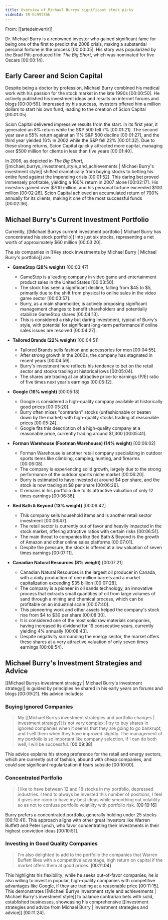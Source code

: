 ```yaml
---
title: Overview of Michael Burrys significant stock picks
videoId: tR-Ec99tEhk
---
```


From: [[artedeinvertir]] <br/> 

Dr. Michael Burry is a renowned investor who gained significant fame for being one of the first to predict the 2008 crisis, making a substantial personal fortune in the process <a class="yt-timestamp" data-t="00:00:05">[00:00:05]</a>. His story was popularized by the Brad Pitt-produced film *The Big Short*, which was nominated for five Oscars <a class="yt-timestamp" data-t="00:00:14">[00:00:14]</a>.

## Early Career and Scion Capital

Despite being a doctor by profession, Michael Burry combined his medical work with his passion for the stock market in the late 1990s <a class="yt-timestamp" data-t="00:00:50">[00:00:50]</a>. He actively published his investment ideas and results on internet forums and blogs <a class="yt-timestamp" data-t="00:00:59">[00:00:59]</a>. Impressed by his success, investors offered him a million dollars to start his own fund, leading to the creation of Scion Capital <a class="yt-timestamp" data-t="00:01:05">[00:01:05]</a>.

Scion Capital delivered impressive results from the start. In its first year, it generated an 8% return while the S&P 500 fell 7% <a class="yt-timestamp" data-t="00:01:21">[00:01:21]</a>. The second year saw a 55% return against an 11% S&P 500 decline <a class="yt-timestamp" data-t="00:01:27">[00:01:27]</a>, and the third year yielded 16% in 2002 while the S&P fell 22% <a class="yt-timestamp" data-t="00:01:32">[00:01:32]</a>. Due to these strong returns, Scion Capital quickly attracted more capital, managing over $500 million for clients in less than five years <a class="yt-timestamp" data-t="00:01:40">[00:01:40]</a>.

In 2006, as depicted in *The Big Short*, [[michael_burrys_investment_style_and_achievements | Michael Burry's investment style]] shifted dramatically from buying stocks to betting his entire fund against the impending crisis <a class="yt-timestamp" data-t="00:01:52">[00:01:52]</a>. This daring bet proved immensely profitable, yielding a 160% return in 2007 alone <a class="yt-timestamp" data-t="00:02:17">[00:02:17]</a>. His investors gained over $700 million, and his personal fortune exceeded $100 million <a class="yt-timestamp" data-t="00:02:26">[00:02:26]</a>. Scion Capital achieved an accumulated return of 700% annually for its clients, making it one of the most successful funds <a class="yt-timestamp" data-t="00:02:36">[00:02:36]</a>.

## Michael Burry's Current Investment Portfolio

Currently, [[Michael Burrys current investment portfolio | Michael Burry has concentrated his stock portfolio]] into just six stocks, representing a net worth of approximately $60 million <a class="yt-timestamp" data-t="00:03:20">[00:03:20]</a>.

The six companies in [[Key stock investments by Michael Burry | Michael Burry's portfolio]] are:

*   **GameStop (28% weight)** <a class="yt-timestamp" data-t="00:03:47">[00:03:47]</a>
    *   GameStop is a leading company in video game and entertainment product sales in the United States <a class="yt-timestamp" data-t="00:03:50">[00:03:50]</a>.
    *   The stock has seen a significant decline, falling from $45 to $5, primarily due to the shift from physical to online sales in the video game sector <a class="yt-timestamp" data-t="00:03:57">[00:03:57]</a>.
    *   Burry, as a main shareholder, is actively proposing significant management changes to benefit shareholders and potentially stabilize GameStop shares <a class="yt-timestamp" data-t="00:04:13">[00:04:13]</a>.
    *   This is considered a risky but daring investment, typical of Burry's style, with potential for significant long-term performance if online sales issues are resolved <a class="yt-timestamp" data-t="00:04:27">[00:04:27]</a>.

*   **Tailored Brands (22% weight)** <a class="yt-timestamp" data-t="00:04:51">[00:04:51]</a>
    *   Tailored Brands sells fashion and accessories for men <a class="yt-timestamp" data-t="00:04:55">[00:04:55]</a>.
    *   After strong growth in the 2000s, the company has stagnated in recent years <a class="yt-timestamp" data-t="00:04:59">[00:04:59]</a>.
    *   Burry's investment here reflects his tendency to bet on the retail sector and stocks trading at historical lows <a class="yt-timestamp" data-t="00:05:04">[00:05:04]</a>.
    *   The shares are trading at an attractive price-to-earnings (P/E) ratio of five times next year's earnings <a class="yt-timestamp" data-t="00:05:12">[00:05:12]</a>.

*   **Google (16% weight)** <a class="yt-timestamp" data-t="00:05:18">[00:05:18]</a>
    *   Google is considered a high-quality company available at historically good prices <a class="yt-timestamp" data-t="00:05:20">[00:05:20]</a>.
    *   Burry often mixes "contrarian" stocks (unfashionable or beaten down by the market) with high-quality stocks trading at reasonable prices <a class="yt-timestamp" data-t="00:05:24">[00:05:24]</a>.
    *   Google fits this description of a high-quality company at a reasonable price, currently trading around $1,300 <a class="yt-timestamp" data-t="00:05:41">[00:05:41]</a>.

*   **Forman Warehouse (Footman Warehouse) (14% weight)** <a class="yt-timestamp" data-t="00:06:02">[00:06:02]</a>
    *   Forman Warehouse is another retail company specializing in outdoor sports items like climbing, camping, hunting, and firearms <a class="yt-timestamp" data-t="00:06:08">[00:06:08]</a>.
    *   The company is experiencing solid growth, largely due to the strong performance of the outdoor sports niche market <a class="yt-timestamp" data-t="00:06:20">[00:06:20]</a>.
    *   Burry is estimated to have invested at around $4 per share, and the stock is now trading at $8 per share <a class="yt-timestamp" data-t="00:06:26">[00:06:26]</a>.
    *   It remains in his portfolio due to its attractive valuation of only 12 times earnings <a class="yt-timestamp" data-t="00:06:36">[00:06:36]</a>.

*   **Bed Bath & Beyond (13% weight)** <a class="yt-timestamp" data-t="00:06:42">[00:06:42]</a>
    *   This company sells household items and is another retail sector investment <a class="yt-timestamp" data-t="00:06:47">[00:06:47]</a>.
    *   The retail sector is currently out of favor and heavily impacted in the stock market, offering attractive ratios with certain risks <a class="yt-timestamp" data-t="00:06:51">[00:06:51]</a>.
    *   The main threat to companies like Bed Bath & Beyond is the growth of Amazon and other online sales platforms <a class="yt-timestamp" data-t="00:07:01">[00:07:01]</a>.
    *   Despite the pressure, the stock is offered at a low valuation of seven times earnings <a class="yt-timestamp" data-t="00:07:11">[00:07:11]</a>.

*   **Canadian Natural Resources (8% weight)** <a class="yt-timestamp" data-t="00:07:21">[00:07:21]</a>
    *   Canadian Natural Resources is the largest oil producer in Canada, with a daily production of one million barrels and a market capitalization exceeding $35 billion <a class="yt-timestamp" data-t="00:07:28">[00:07:28]</a>.
    *   The company is a pioneer in oil sands technology, an innovative process that extracts small quantities of oil from large volumes of sand through a mining and chemical process, which can be profitable on an industrial scale <a class="yt-timestamp" data-t="00:07:40">[00:07:40]</a>.
    *   This pioneering work and other assets helped the company's stock rise from $4 to $30 per share <a class="yt-timestamp" data-t="00:08:30">[00:08:30]</a>.
    *   It is considered one of the most solid raw materials companies, having increased its dividend for 19 consecutive years, currently yielding 4% annually <a class="yt-timestamp" data-t="00:08:43">[00:08:43]</a>.
    *   Despite negativity surrounding the energy sector, the market offers these shares at a very attractive valuation of only seven times earnings <a class="yt-timestamp" data-t="00:08:54">[00:08:54]</a>.

## Michael Burry's Investment Strategies and Advice

[[Michael Burrys investment strategy | Michael Burry's investment strategy]] is guided by principles he shared in his early years on forums and blogs <a class="yt-timestamp" data-t="00:09:21">[00:09:21]</a>. His advice includes:

### Buying Ignored Companies
> My [[Michael Burrys investment strategies and portfolio changes | investment strategy]] is not very complex: I try to buy shares in ignored companies when it seems that they are going to go bankrupt, and I sell them when they have improved slightly. The management of my portfolio is so important like company selection. If I can do both well, I will be successful. <a class="yt-timestamp" data-t="00:09:38">[00:09:38]</a>

This advice explains his strong preference for the retail and energy sectors, which are currently out of fashion, abound with cheap companies, and could see significant regularization if fears subside <a class="yt-timestamp" data-t="00:10:00">[00:10:00]</a>.

### Concentrated Portfolio
> I like to have between 12 and 18 stocks in my portfolio, depressed industries. I tend to always be invested this number of positions, I feel it gives me room to have my best ideas while smoothing out volatility so as not to confuse portfolio volatility with portfolio risk. <a class="yt-timestamp" data-t="00:10:16">[00:10:16]</a>

Burry prefers a concentrated portfolio, generally holding under 25 stocks <a class="yt-timestamp" data-t="00:10:41">[00:10:41]</a>. This approach aligns with other great investors like Warren Buffett and Peter Lynch, who favor concentrating their investments in their highest conviction ideas <a class="yt-timestamp" data-t="00:10:51">[00:10:51]</a>.

### Investing in Good Quality Companies
> I'm also delighted to add to the portfolio the companies that Warren Buffett likes with a competitive advantage, high return on capital if the market offers them at good prices. <a class="yt-timestamp" data-t="00:11:04">[00:11:04]</a>

This highlights his flexibility; while he seeks out-of-favor companies, he is also willing to invest in popular, high-quality companies with competitive advantages like Google, if they are trading at a reasonable price <a class="yt-timestamp" data-t="00:11:15">[00:11:15]</a>. This demonstrates [[Michael Burrys investment style and achievements | Michael Burry's investment style]] to balance contrarian bets with solid, established businesses, showcasing his comprehensive [[Investment strategies and advice from Michael Burry | investment strategies and advice]] <a class="yt-timestamp" data-t="00:11:24">[00:11:24]</a>.